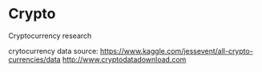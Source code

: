 # Crypto
Cryptocurrency research

crytocurrency data source:
https://www.kaggle.com/jessevent/all-crypto-currencies/data
http://www.cryptodatadownload.com